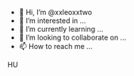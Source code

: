 - 👋 Hi, I’m @xxleoxxtwo
- 👀 I’m interested in ...
- 🌱 I’m currently learning ...
- 💞️ I’m looking to collaborate on ...
- 📫 How to reach me ...

<!---
xxleoxxtwo/xxleoxxtwo is a ✨ special ✨ repository because its `README.md` (this file) appears on your GitHub profile.
You can click the Preview link to take a look at your changes.
--->

HU
